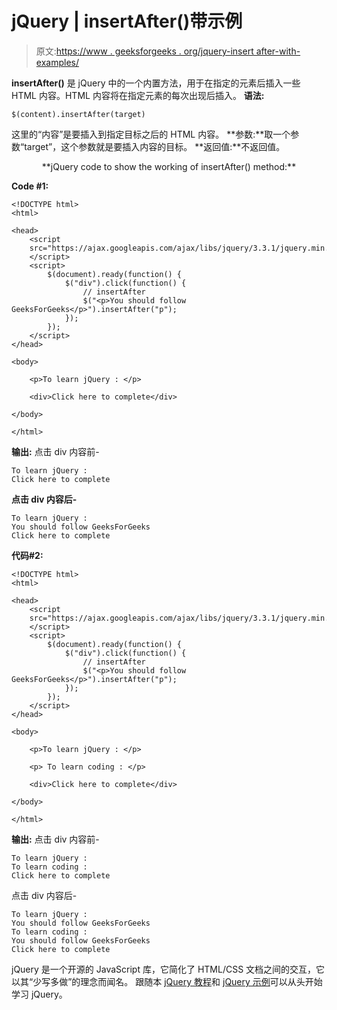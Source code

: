 # jQuery | insertAfter()带示例

> 原文:[https://www . geeksforgeeks . org/jquery-insert after-with-examples/](https://www.geeksforgeeks.org/jquery-insertafter-with-examples/)

**insertAfter()** 是 jQuery 中的一个内置方法，用于在指定的元素后插入一些 HTML 内容。HTML 内容将在指定元素的每次出现后插入。
**语法:**

```
$(content).insertAfter(target)

```

这里的“内容”是要插入到指定目标之后的 HTML 内容。
**参数:**取一个参数“target”，这个参数就是要插入内容的目标。
**返回值:**不返回值。

<center>**jQuery code to show the working of insertAfter() method:**</center>

**Code #1:**

```
<!DOCTYPE html>
<html>

<head>
    <script 
    src="https://ajax.googleapis.com/ajax/libs/jquery/3.3.1/jquery.min.js">
    </script>
    <script>
        $(document).ready(function() {
            $("div").click(function() {
                // insertAfter
                $("<p>You should follow GeeksForGeeks</p>").insertAfter("p");
            });
        });
    </script>
</head>

<body>

    <p>To learn jQuery : </p>

    <div>Click here to complete</div>

</body>

</html>
```

**输出:**
点击 div 内容前-

```
To learn jQuery :
Click here to complete

```

**点击 div 内容后-**

```
To learn jQuery :
You should follow GeeksForGeeks
Click here to complete

```

**代码#2:**

```
<!DOCTYPE html>
<html>

<head>
    <script 
    src="https://ajax.googleapis.com/ajax/libs/jquery/3.3.1/jquery.min.js">
    </script>
    <script>
        $(document).ready(function() {
            $("div").click(function() {
                // insertAfter
                $("<p>You should follow GeeksForGeeks</p>").insertAfter("p");
            });
        });
    </script>
</head>

<body>

    <p>To learn jQuery : </p>

    <p> To learn coding : </p>

    <div>Click here to complete</div>

</body>

</html>
```

**输出:**
点击 div 内容前-

```
To learn jQuery :
To learn coding :
Click here to complete

```

点击 div 内容后-

```
To learn jQuery :
You should follow GeeksForGeeks
To learn coding :
You should follow GeeksForGeeks
Click here to complete

```

jQuery 是一个开源的 JavaScript 库，它简化了 HTML/CSS 文档之间的交互，它以其“少写多做”的理念而闻名。
跟随本 [jQuery 教程](https://www.geeksforgeeks.org/jquery-tutorials/)和 [jQuery 示例](https://www.geeksforgeeks.org/jquery-examples/)可以从头开始学习 jQuery。